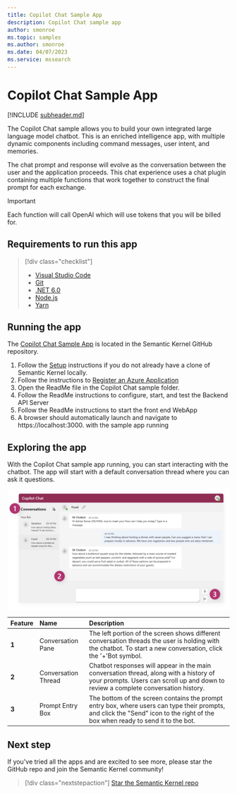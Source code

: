 ```yaml
---
title: Copilot Chat Sample App
description: Copilot Chat sample app
author: smonroe
ms.topic: samples
ms.author: smonroe
ms.date: 04/07/2023
ms.service: mssearch
---
```

# Copilot Chat Sample App

[!INCLUDE [subheader.md](../includes/pat_large.md)]

The Copilot Chat sample allows you to build your own integrated large language model chatbot.  This is an enriched intelligence app, with multiple dynamic components including command messages, user intent, and memories.  

The chat prompt and response will evolve as the conversation between the user and the application proceeds.  This chat experience uses a chat plugin containing multiple functions that work together to construct the final prompt for each exchange.


> [!IMPORTANT]
> Each function will call OpenAI which will use tokens that you will be billed for. 


## Requirements to run this app

> [!div class="checklist"]
> * [Visual Studio Code](https://code.visualstudio.com/Download)
> * [Git](https://git-scm.com/book/en/v2/Getting-Started-Installing-Git)
> * [.NET 6.0](https://dotnet.microsoft.com/en-us/download/dotnet/6.0)
> * [Node.js](https://nodejs.org/en/download)
> * [Yarn](https://classic.yarnpkg.com/lang/en/docs/install)

## Running the app
The [Copilot Chat Sample App](https://github.com/microsoft/semantic-kernel/blob/main/samples/apps/copilot-chat-app/README.md) is located in the Semantic Kernel GitHub repository.

1) Follow the [Setup](/semantic-kernel/get-started) instructions if you do not already have a clone of Semantic Kernel locally.
2) Follow the instructions to [Register an Azure Application](/azure/active-directory/develop/quickstart-register-app)
3) Open the ReadMe file in the Copilot Chat sample folder.
4) Follow the ReadMe instructions to configure, start, and test the Backend API Server
5) Follow the ReadMe instructions to start the front end WebApp
5) A browser should automatically launch and navigate to https://localhost:3000. with the sample app running

## Exploring the app
With the Copilot Chat sample app running, you can start interacting with the chatbot.  The app will start with a default conversation thread where you can ask it questions.

![Copilot Chat Sample App](../media/copilot-chat.png)

| Feature | Name | Description |
|:-|:-|:-|
| **1** | Conversation Pane | The left portion of the screen shows different conversation threads the user is holding with the chatbot.  To start a new conversation, click the '+'Bot symbol. |
| **2** | Conversation Thread | Chatbot responses will appear in the main conversation thread, along with a history of your prompts.   Users can scroll up and down to review a complete conversation history. |
| **3** | Prompt Entry Box | The bottom of the screen contains the prompt entry box, where users can type their prompts, and click the "Send" icon to the right of the box when ready to send it to the bot. |

## Next step

If you've tried all the apps and are excited to see more, please star the GitHub repo and join the Semantic Kernel community!

> [!div class="nextstepaction"]
> [Star the Semantic Kernel repo](https://aka.ms/sk/repo)

